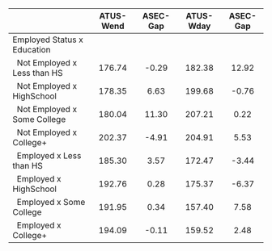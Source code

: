
|                      |    ATUS-Wend |     ASEC-Gap |    ATUS-Wday |     ASEC-Gap |
| -------------------- | :----------: | :----------: | :----------: | :----------: |
| Employed Status x Education |              |              |              |              |
| &nbsp;&nbsp;Not Employed x Less than HS |       176.74 |        -0.29 |       182.38 |        12.92 |
| &nbsp;&nbsp;Not Employed x HighSchool |       178.35 |         6.63 |       199.68 |        -0.76 |
| &nbsp;&nbsp;Not Employed x Some College |       180.04 |        11.30 |       207.21 |         0.22 |
| &nbsp;&nbsp;Not Employed x College+ |       202.37 |        -4.91 |       204.91 |         5.53 |
| &nbsp;&nbsp;Employed x Less than HS |       185.30 |         3.57 |       172.47 |        -3.44 |
| &nbsp;&nbsp;Employed x HighSchool |       192.76 |         0.28 |       175.37 |        -6.37 |
| &nbsp;&nbsp;Employed x Some College |       191.95 |         0.34 |       157.40 |         7.58 |
| &nbsp;&nbsp;Employed x College+ |       194.09 |        -0.11 |       159.52 |         2.48 |

